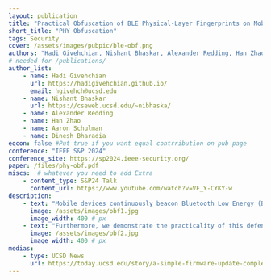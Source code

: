 ```yaml
---
layout: publication
title: "Practical Obfuscation of BLE Physical-Layer Fingerprints on Mobile Devices"
short_title: "PHY Obfuscation"
tags: Security
cover: /assets/images/pubpic/ble-obf.png
authors: "Hadi Givehchian, Nishant Bhaskar, Alexander Redding, Han Zhao, Aaron Schulman, Dinesh Bharadia"
# needed for /publications/
author_list:
    - name: Hadi Givehchian
      url: https://hadigivehchian.github.io/
      email: hgivehch@ucsd.edu
    - name: Nishant Bhaskar
      url: https://cseweb.ucsd.edu/~nibhaska/
    - name: Alexander Redding
    - name: Han Zhao
    - name: Aaron Schulman
    - name: Dinesh Bharadia
eqcon: false #Put true if you want equal contrribution on pub page
conference: "IEEE S&P 2024"
conference_site: https://sp2024.ieee-security.org/
paper: /files/phy-obf.pdf
miscs:  # whatever you need to add Extra
    - content_type: S&P24 Talk
      content_url: https://www.youtube.com/watch?v=VF_Y-CYKY-w
description:
    - text: "Mobile devices continuously beacon Bluetooth Low Energy (BLE) advertisement packets. This has created the threat of attackers identifying and tracking a device by sniffing its BLE signals. To mitigate this threat, MAC address randomization has been deployed at the link-layer in most BLE transmitters. However, attackers can bypass MAC address randomization using lower-level physical-layer fingerprints resulting from manufacturing imperfections of radios. In this work, we demonstrate a practical and effective method of obfuscating physical-layer hardware imperfection fingerprints. Through theoretical analysis, simulations, and field evaluations, we design and evaluate our approach to hardware imperfection obfuscation. By analyzing data from thousands of BLE devices, we demonstrate obfuscation significantly reduces the accuracy of identifying a target device. This makes an attack impractical, even if a target is continuously observed for 24 hours. "
      image: /assets/images/obf1.jpg
      image_width: 400 # px
    - text: "Furthermore, we demonstrate the practicality of this defense by implementing it by only making firmware changes to commodity BLE chipsets. "
      image: /assets/images/obf2.jpg
      image_width: 400 # px
medias:
    - type: UCSD News
      url: https://today.ucsd.edu/story/a-simple-firmware-update-completely-hides-a-devices-bluetooth-fingerprint
---
```

